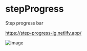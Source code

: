 # stepProgress

Step progress bar

https://step-progress-lg.netlify.app/

![image](https://user-images.githubusercontent.com/72318958/182367053-b2e69fad-43e8-4108-b895-e1410e1dd06f.png)
